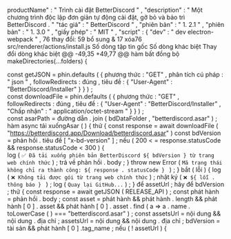 productName" : " Trình cài đặt BetterDiscord " ,
  "description" : " Một chương trình độc lập đơn giản tự động cài đặt, gỡ bỏ và bảo trì BetterDiscord . "
  "tác giả" : " BetterDiscord " ,
  "phiên bản" : " 1. 2.1 " ,
  "phiên bản" : " 1. 3.0 " ,
  "giấy phép" : " MIT " ,
  "script" : {
    "dev" : " dev electron-webpack " ,
  76 thay đổi: 59 bổ sung & 17 xóa76 
src/renderer/actions/install.js
Số dòng tập tin gốc	Số dòng khác biệt	Thay đổi dòng khác biệt
@@ -49,35 +49,77 @@ hàm bất đồng bộ makeDirectories(...folders) {

const  getJSON  =  phin.defaults ( { phương thức : "GET" , phân tích cú pháp : " json " , followRedirects : đúng , tiêu đề : { "User-Agent" : "BetterDiscord/Installer" } } ) ;   
const  downloadFile  =  phin.defaults ( { phương thức : "GET" , followRedirects : đúng , tiêu đề : { "User-Agent" : "BetterDiscord/Installer" , "Chấp nhận" : " application/octet-stream " } } ) ;   
const  asarPath  =  đường dẫn . join ( bdDataFolder ,  "betterdiscord.asar" ) ;
 hàm  async tải xuốngAsar ( )  {
    thử  {
        const  response  =  await  downloadFile ( "https://betterdiscord.app/Download/betterdiscord.asar" )
        const  bdVersion  =  phản hồi . tiêu đề [ "x-bd-version" ] ;
        nếu  ( 200  < =  response.statusCode && response.statusCode < 300 ) {     
            log ( `✅ Đã tải xuống phiên bản BetterDiscord ${ bdVersion } từ trang web chính thức` ) ;
            trả về  phản hồi . body ;
        }
        throw  new  Error ( `Mã trạng thái không chỉ ra thành công: ${ response . statusCode } ` ) ;
    }
    bắt  ( lỗi )  {
        log ( `❌ Không tải được gói từ trang web chính thức` ) ;
        nhật ký ( `❌ ${ lỗi . thông báo } ` ) ;
        log ( `Quay lại GitHub...` ) ;
    }
    để  assetUrl ;
    hãy để  bdVersion ;
    thử  {
        const  response  =  await  getJSON ( RELEASE_API ) ;
        const  phát hành  =  phản hồi . body ;
        const  asset  =  phát hành  &&  phát hành . length  &&  phát hành [ 0 ] . asset  &&  phát hành [ 0 ] . asset . find ( a  =>  a . name . toLowerCase ( )  ===  "betterdiscord.asar" ) ;
        const  assetsUrl  =  nội dung  &&  nội dung . địa chỉ ;
        assetsUrl  =  nội dung  &&  nội dung . địa chỉ ;
        bdVersion  =  tài sản  &&  phát hành [ 0 ] .tag_name ;
        nếu  ( ! assetUrl )  {
